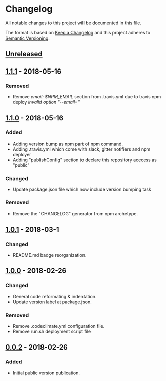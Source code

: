 # Changelog
All notable changes to this project will be documented in this file.

The format is based on [Keep a Changelog](https://keepachangelog.com/en/1.0.0/)
and this project adheres to [Semantic Versioning](https://semver.org/spec/v2.0.0.html).

## [Unreleased]

## [1.1.1] - 2018-05-16
### Removed
- Remove *email: $NPM_EMAIL* section from .travis.yml due to travis npm deploy *invalid option "--email="*

## [1.1.0] - 2018-05-16
### Added
- Adding version bump as npm part of npm command.
- Adding .travis.yml which come with slack, gitter notifiers and npm deployer
- Adding "publishConfig" section to declare this repository acecess as "public"

### Changed
- Update package.json file which now include version bumping task 

### Removed
- Remove the "CHANGELOG" generator from npm archetype.

## [1.0.1] - 2018-03-1
### Changed
- README.md badge reorganization.

## [1.0.0] - 2018-02-26
### Changed
- General code reformating & indentation.
- Update version label at package.json.

### Removed
- Remove .codeclimate.yml configuration file.
- Remove run.sh deployment script file

## [0.0.2] - 2018-02-26
### Added
- Initial public version publication.

[Unreleased]: https://github.com/djanta/djantaio-tools-bump/compare/v1.1.1...HEAD
[1.1.1]: https://github.com/djanta/djantaio-tools-bump/compare/v1.0.1...v1.1.1
[1.1.0]: https://github.com/djanta/djantaio-tools-bump/compare/v1.0.1...v1.1.0
[1.0.1]: https://github.com/djanta/djantaio-tools-bump/compare/v1.0.0...v1.0.1
[1.0.0]: https://github.com/djanta/djantaio-tools-bump/compare/v0.0.2...v1.0.0
[0.0.2]: https://github.com/djanta/djantaio-tools-bump/compare/v0.1.0...v0.2.0
